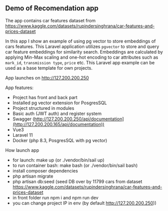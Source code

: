 ## Demo of Recomendation app


The app contains car features dataset from https://www.kaggle.com/datasets/rupindersinghrana/car-features-and-prices-dataset


In this app I show an example of using pg vector to store embeddings of cars features. This Laravel application utilizes `pgvector` to store and query car feature embeddings for similarity search. Embeddings are calculated by applying Min-Max scaling and one-hot encoding to car attributes such as `mark_id`, `transmission type`, `price` etc.   This Laravel app example can be used as a base template for own projects.

App launches on http://127.200.200.250

App features:

- Project has front and back part
- Installed pg vector extension for PosgresSQL
- Project structured in modules
- Basic auth (JWT auth) and register system
- Swagger (http://127.200.200.250/api/documentation](http://127.200.200.165/api/documentation))
- Vue3
- Laravel 11
- Docker (php 8.3, PosgresSQL with pg vector)

How launch app

- for launch: make up (or ./vendor/bin/sail up)
- to run container bash: make bash (or ./vendor/bin/sail bash)
- install composer dependencies
- php artisan migrate
- php artisan db:seed (seed DB over by 11799 cars from dataset https://www.kaggle.com/datasets/rupindersinghrana/car-features-and-prices-dataset
- in front folder run npm i and npm run dev
- you can change project IP in env (by default http://127.200.200.250))
